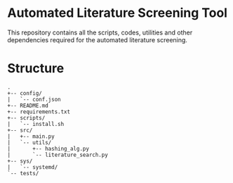 # Automated Literature Screening Tool

This repository contains all the scripts, codes, utilities and other
dependencies required for the automated literature screening.

# Structure

```
.
+-- config/
|   `-- conf.json
+-- README.md
+-- requirements.txt
+-- scripts/
|   `-- install.sh
+-- src/
|   +-- main.py
|   `-- utils/
|       +-- hashing_alg.py
|       `-- literature_search.py
+-- sys/
|   `-- systemd/
`-- tests/
```

